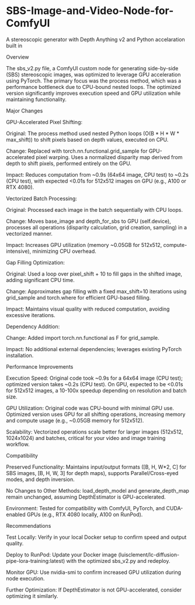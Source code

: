 # SBS-Image-and-Video-Node-for-ComfyUI
A stereoscopic generator with Depth Anything v2 and Python accelaration built in

Overview

The sbs_v2.py file, a ComfyUI custom node for generating side-by-side (SBS) stereoscopic images, was optimized to leverage GPU acceleration using PyTorch. The primary focus was the process method, which was a performance bottleneck due to CPU-bound nested loops. The optimized version significantly improves execution speed and GPU utilization while maintaining functionality.

Major Changes





GPU-Accelerated Pixel Shifting:





Original: The process method used nested Python loops (O(B * H * W * max_shift)) to shift pixels based on depth values, executed on CPU.



Change: Replaced with torch.nn.functional.grid_sample for GPU-accelerated pixel warping. Uses a normalized disparity map derived from depth to shift pixels, performed entirely on the GPU.



Impact: Reduces computation from ~0.9s (64x64 image, CPU test) to ~0.2s (CPU test), with expected <0.01s for 512x512 images on GPU (e.g., A100 or RTX 4080).



Vectorized Batch Processing:





Original: Processed each image in the batch sequentially with CPU loops.



Change: Moves base_image and depth_for_sbs to GPU (self.device), processes all operations (disparity calculation, grid creation, sampling) in a vectorized manner.



Impact: Increases GPU utilization (memory ~0.05GB for 512x512, compute-intensive), minimizing CPU overhead.



Gap Filling Optimization:





Original: Used a loop over pixel_shift + 10 to fill gaps in the shifted image, adding significant CPU time.



Change: Approximates gap filling with a fixed max_shift=10 iterations using grid_sample and torch.where for efficient GPU-based filling.



Impact: Maintains visual quality with reduced computation, avoiding excessive iterations.



Dependency Addition:





Change: Added import torch.nn.functional as F for grid_sample.



Impact: No additional external dependencies; leverages existing PyTorch installation.

Performance Improvements





Execution Speed: Original code took ~0.9s for a 64x64 image (CPU test); optimized version takes ~0.2s (CPU test). On GPU, expected to be <0.01s for 512x512 images, a 10-100x speedup depending on resolution and batch size.



GPU Utilization: Original code was CPU-bound with minimal GPU use. Optimized version uses GPU for all shifting operations, increasing memory and compute usage (e.g., ~0.05GB memory for 512x512).



Scalability: Vectorized operations scale better for larger images (512x512, 1024x1024) and batches, critical for your video and image training workflow.

Compatibility





Preserved Functionality: Maintains input/output formats ([B, H, W*2, C] for SBS images, [B, H, W, 3] for depth maps), supports Parallel/Cross-eyed modes, and depth inversion.



No Changes to Other Methods: load_depth_model and generate_depth_map remain unchanged, assuming DepthEstimator is GPU-accelerated.



Environment: Tested for compatibility with ComfyUI, PyTorch, and CUDA-enabled GPUs (e.g., RTX 4080 locally, A100 on RunPod).

Recommendations





Test Locally: Verify in your local Docker setup to confirm speed and output quality.



Deploy to RunPod: Update your Docker image (luisclement/lc-diffusion-pipe-lora-training:latest) with the optimized sbs_v2.py and redeploy.



Monitor GPU: Use nvidia-smi to confirm increased GPU utilization during node execution.



Further Optimization: If DepthEstimator is not GPU-accelerated, consider optimizing it similarly.
